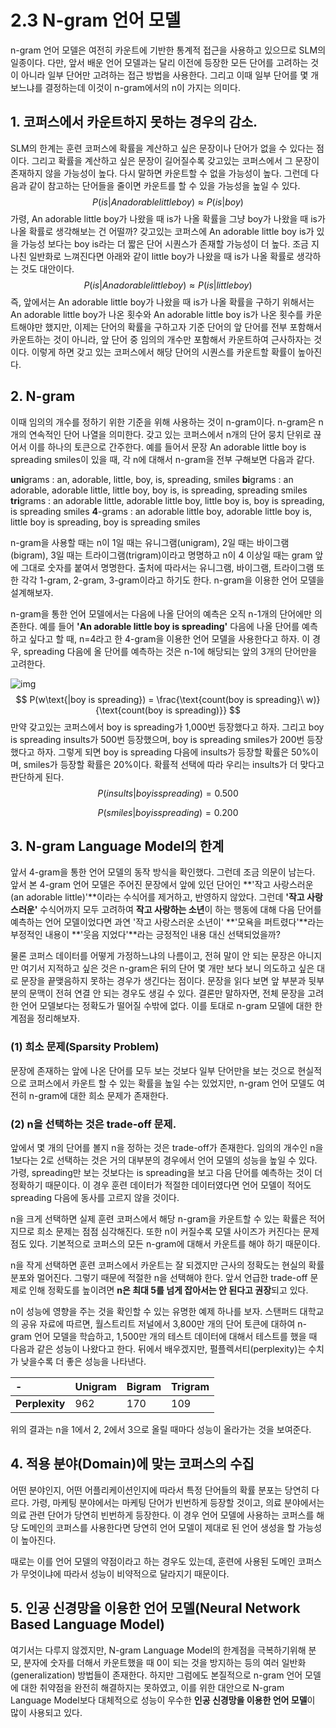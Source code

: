 # 2.3 N-gram 언어 모델

n-gram 언어 모델은 여전히 카운트에 기반한 통계적 접근을 사용하고 있으므로 SLM의 일종이다. 다만, 앞서 배운 언어 모델과는 달리 이전에 등장한 모든 단어를 고려하는 것이 아니라 일부 단어만 고려하는 접근 방법을 사용한다. 그리고 이때 일부 단어를 몇 개 보느냐를 결정하는데 이것이 n-gram에서의 n이 가지는 의미다.

## **1. 코퍼스에서 카운트하지 못하는 경우의 감소.**

SLM의 한계는 훈련 코퍼스에 확률을 계산하고 싶은 문장이나 단어가 없을 수 있다는 점이다. 그리고 확률을 계산하고 싶은 문장이 길어질수록 갖고있는 코퍼스에서 그 문장이 존재하지 않을 가능성이 높다. 다시 말하면 카운트할 수 없을 가능성이 높다. 그런데 다음과 같이 참고하는 단어들을 줄이면 카운트를 할 수 있을 가능성을 높일 수 있다.
$$
P(is|An adorable little boy)≈ P(is|boy)
$$
가령, An adorable little boy가 나왔을 때 is가 나올 확률을 그냥 boy가 나왔을 때 is가 나올 확률로 생각해보는 건 어떨까? 갖고있는 코퍼스에 An adorable little boy is가 있을 가능성 보다는 boy is라는 더 짧은 단어 시퀀스가 존재할 가능성이 더 높다. 조금 지나친 일반화로 느껴진다면 아래와 같이 little boy가 나왔을 때 is가 나올 확률로 생각하는 것도 대안이다.
$$
P(is|An adorable little boy)≈ P(is|little boy)
$$
즉, 앞에서는 An adorable little boy가 나왔을 때 is가 나올 확률을 구하기 위해서는 An adorable little boy가 나온 횟수와 An adorable little boy is가 나온 횟수를 카운트해야만 했지만, 이제는 단어의 확률을 구하고자 기준 단어의 앞 단어를 전부 포함해서 카운트하는 것이 아니라, 앞 단어 중 임의의 개수만 포함해서 카운트하여 근사하자는 것이다. 이렇게 하면 갖고 있는 코퍼스에서 해당 단어의 시퀀스를 카운트할 확률이 높아진다.

## **2. N-gram**

이때 임의의 개수를 정하기 위한 기준을 위해 사용하는 것이 n-gram이다. n-gram은 n개의 연속적인 단어 나열을 의미한다. 갖고 있는 코퍼스에서 n개의 단어 뭉치 단위로 끊어서 이를 하나의 토큰으로 간주한다. 예를 들어서 문장 An adorable little boy is spreading smiles이 있을 때, 각 n에 대해서 n-gram을 전부 구해보면 다음과 같다.

**uni**grams : an, adorable, little, boy, is, spreading, smiles
**bi**grams : an adorable, adorable little, little boy, boy is, is spreading, spreading smiles
**tri**grams : an adorable little, adorable little boy, little boy is, boy is spreading, is spreading smiles
**4**-grams : an adorable little boy, adorable little boy is, little boy is spreading, boy is spreading smiles

n-gram을 사용할 때는 n이 1일 때는 유니그램(unigram), 2일 때는 바이그램(bigram), 3일 때는 트라이그램(trigram)이라고 명명하고 n이 4 이상일 때는 gram 앞에 그대로 숫자를 붙여서 명명한다. 출처에 따라서는 유니그램, 바이그램, 트라이그램 또한 각각 1-gram, 2-gram, 3-gram이라고 하기도 한다. n-gram을 이용한 언어 모델을 설계해보자.

n-gram을 통한 언어 모델에서는 다음에 나올 단어의 예측은 오직 n-1개의 단어에만 의존한다. 예를 들어 **'An adorable little boy is spreading'** 다음에 나올 단어를 예측하고 싶다고 할 때, n=4라고 한 4-gram을 이용한 언어 모델을 사용한다고 하자. 이 경우, spreading 다음에 올 단어를 예측하는 것은 n-1에 해당되는 앞의 3개의 단어만을 고려한다.

![img](https://wikidocs.net/images/page/21692/n-gram.PNG)
$$
P(w\text{|boy is spreading}) = \frac{\text{count(boy is spreading}\ w)}{\text{count(boy is spreading)}}
$$
만약 갖고있는 코퍼스에서 boy is spreading가 1,000번 등장했다고 하자. 그리고 boy is spreading insults가 500번 등장했으며, boy is spreading smiles가 200번 등장했다고 하자. 그렇게 되면 boy is spreading 다음에 insults가 등장할 확률은 50%이며, smiles가 등장할 확률은 20%이다. 확률적 선택에 따라 우리는 insults가 더 맞다고 판단하게 된다.
$$
P(insults|boy is spreading)=0.500
$$

$$
P(smiles|boy is spreading)=0.200
$$



## **3. N-gram Language Model의 한계**

앞서 4-gram을 통한 언어 모델의 동작 방식을 확인했다. 그런데 조금 의문이 남는다. 앞서 본 4-gram 언어 모델은 주어진 문장에서 앞에 있던 단어인 **'작고 사랑스러운(an adorable little)'**이라는 수식어를 제거하고, 반영하지 않았다. 그런데 **'작고 사랑스러운'** 수식어까지 모두 고려하여 **작고 사랑하는 소년**이 하는 행동에 대해 다음 단어를 예측하는 언어 모델이었다면 과연 '작고 사랑스러운 소년이' **'모욕을 퍼트렸다'**라는 부정적인 내용이 **'웃음 지었다'**라는 긍정적인 내용 대신 선택되었을까?

물론 코퍼스 데이터를 어떻게 가정하느냐의 나름이고, 전혀 말이 안 되는 문장은 아니지만 여기서 지적하고 싶은 것은 n-gram은 뒤의 단어 몇 개만 보다 보니 의도하고 싶은 대로 문장을 끝맺음하지 못하는 경우가 생긴다는 점이다. 문장을 읽다 보면 앞 부분과 뒷부분의 문맥이 전혀 연결 안 되는 경우도 생길 수 있다. 결론만 말하자면, 전체 문장을 고려한 언어 모델보다는 정확도가 떨어질 수밖에 없다. 이를 토대로 n-gram 모델에 대한 한계점을 정리해보자.

### **(1) 희소 문제(Sparsity Problem)**

문장에 존재하는 앞에 나온 단어를 모두 보는 것보다 일부 단어만을 보는 것으로 현실적으로 코퍼스에서 카운트 할 수 있는 확률을 높일 수는 있었지만, n-gram 언어 모델도 여전히 n-gram에 대한 희소 문제가 존재한다.

### **(2) n을 선택하는 것은 trade-off 문제.**

앞에서 몇 개의 단어를 볼지 n을 정하는 것은 trade-off가 존재한다. 임의의 개수인 n을 1보다는 2로 선택하는 것은 거의 대부분의 경우에서 언어 모델의 성능을 높일 수 있다. 가령, spreading만 보는 것보다는 is spreading을 보고 다음 단어를 예측하는 것이 더 정확하기 때문이다. 이 경우 훈련 데이터가 적절한 데이터였다면 언어 모델이 적어도 spreading 다음에 동사를 고르지 않을 것이다.

n을 크게 선택하면 실제 훈련 코퍼스에서 해당 n-gram을 카운트할 수 있는 확률은 적어지므로 희소 문제는 점점 심각해진다. 또한 n이 커질수록 모델 사이즈가 커진다는 문제점도 있다. 기본적으로 코퍼스의 모든 n-gram에 대해서 카운트를 해야 하기 때문이다.

n을 작게 선택하면 훈련 코퍼스에서 카운트는 잘 되겠지만 근사의 정확도는 현실의 확률분포와 멀어진다. 그렇기 때문에 적절한 n을 선택해야 한다. 앞서 언급한 trade-off 문제로 인해 정확도를 높이려면 **n은 최대 5를 넘게 잡아서는 안 된다고 권장**되고 있다.

n이 성능에 영향을 주는 것을 확인할 수 있는 유명한 예제 하나를 보자. 스탠퍼드 대학교의 공유 자료에 따르면, 월스트리트 저널에서 3,800만 개의 단어 토큰에 대하여 n-gram 언어 모델을 학습하고, 1,500만 개의 테스트 데이터에 대해서 테스트를 했을 때 다음과 같은 성능이 나왔다고 한다. 뒤에서 배우겠지만, 펄플렉서티(perplexity)는 수치가 낮을수록 더 좋은 성능을 나타낸다.

| -              | **Unigram** | **Bigram** | **Trigram** |
| :------------- | :---------- | :--------- | :---------- |
| **Perplexity** | 962         | 170        | 109         |

위의 결과는 n을 1에서 2, 2에서 3으로 올릴 때마다 성능이 올라가는 것을 보여준다.



## **4. 적용 분야(Domain)에 맞는 코퍼스의 수집**

어떤 분야인지, 어떤 어플리케이션인지에 따라서 특정 단어들의 확률 분포는 당연히 다르다. 가령, 마케팅 분야에서는 마케팅 단어가 빈번하게 등장할 것이고, 의료 분야에서는 의료 관련 단어가 당연히 빈번하게 등장한다. 이 경우 언어 모델에 사용하는 코퍼스를 해당 도메인의 코퍼스를 사용한다면 당연히 언어 모델이 제대로 된 언어 생성을 할 가능성이 높아진다.

때로는 이를 언어 모델의 약점이라고 하는 경우도 있는데, 훈련에 사용된 도메인 코퍼스가 무엇이냐에 따라서 성능이 비약적으로 달라지기 때문이다.



## **5. 인공 신경망을 이용한 언어 모델(Neural Network Based Language Model)**

여기서는 다루지 않겠지만, N-gram Language Model의 한계점을 극복하기위해 분모, 분자에 숫자를 더해서 카운트했을 때 0이 되는 것을 방지하는 등의 여러 일반화(generalization) 방법들이 존재한다. 하지만 그럼에도 본질적으로 n-gram 언어 모델에 대한 취약점을 완전히 해결하지는 못하였고, 이를 위한 대안으로 N-gram Language Model보다 대체적으로 성능이 우수한 **인공 신경망을 이용한 언어 모델**이 많이 사용되고 있다.